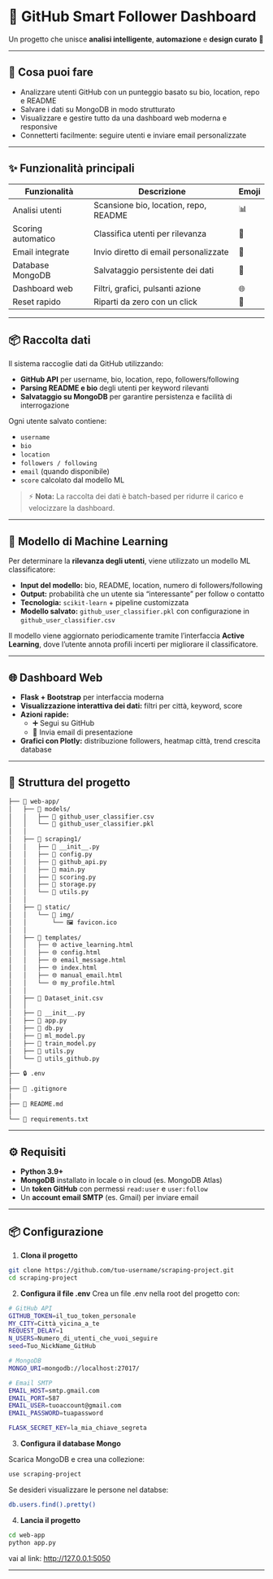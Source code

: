 # 🤖 GitHub Smart Follower Dashboard

Un progetto che unisce **analisi intelligente**, **automazione** e **design curato** 🚀

---

## 🌟 Cosa puoi fare

- Analizzare utenti GitHub con un punteggio basato su bio, location, repo e README  
- Salvare i dati su MongoDB in modo strutturato  
- Visualizzare e gestire tutto da una dashboard web moderna e responsive  
- Connetterti facilmente: seguire utenti e inviare email personalizzate  

---

## ✨ Funzionalità principali

| Funzionalità       | Descrizione                               | Emoji |
|-------------------|------------------------------------------|-------|
| Analisi utenti     | Scansione bio, location, repo, README    | 📊    |
| Scoring automatico | Classifica utenti per rilevanza          | 🧮    |
| Email integrate    | Invio diretto di email personalizzate    | 📧    |
| Database MongoDB   | Salvataggio persistente dei dati         | 💾    |
| Dashboard web      | Filtri, grafici, pulsanti azione         | 🌐    |
| Reset rapido       | Riparti da zero con un click             | 🔄    |

---

## 📦 Raccolta dati

Il sistema raccoglie dati da GitHub utilizzando:

- **GitHub API** per username, bio, location, repo, followers/following  
- **Parsing README e bio** degli utenti per keyword rilevanti  
- **Salvataggio su MongoDB** per garantire persistenza e facilità di interrogazione  

Ogni utente salvato contiene:

- `username`  
- `bio`  
- `location`  
- `followers / following`  
- `email` (quando disponibile)  
- `score` calcolato dal modello ML  

> ⚡ **Nota:** La raccolta dei dati è batch-based per ridurre il carico e velocizzare la dashboard.

---

## 🧠 Modello di Machine Learning

Per determinare la **rilevanza degli utenti**, viene utilizzato un modello ML classificatore:

- **Input del modello:** bio, README, location, numero di followers/following  
- **Output:** probabilità che un utente sia “interessante” per follow o contatto  
- **Tecnologia:** `scikit-learn` + pipeline customizzata  
- **Modello salvato:** `github_user_classifier.pkl` con configurazione in `github_user_classifier.csv`  

Il modello viene aggiornato periodicamente tramite l’interfaccia **Active Learning**, dove l’utente annota profili incerti per migliorare il classificatore.

---

## 🌐 Dashboard Web

- **Flask + Bootstrap** per interfaccia moderna  
- **Visualizzazione interattiva dei dati:** filtri per città, keyword, score  
- **Azioni rapide:**  
  - ➕ Segui su GitHub  
  - 📩 Invia email di presentazione  
- **Grafici con Plotly:** distribuzione followers, heatmap città, trend crescita database

---

## 📂 Struttura del progetto
```bash
├── 📁 web-app/
│   ├── 📁 models/
│   │   ├── 📄 github_user_classifier.csv
│   │   └── 📄 github_user_classifier.pkl
│   │
│   ├── 📁 scraping1/
│   │   ├── 🐍 __init__.py
│   │   ├── 🐍 config.py
│   │   ├── 🐍 github_api.py
│   │   ├── 🐍 main.py
│   │   ├── 🐍 scoring.py
│   │   ├── 🐍 storage.py
│   │   └── 🐍 utils.py
│   │
│   ├── 📁 static/
│   │   └── 📁 img/
│   │       └── 🖼️ favicon.ico
│   │
│   ├── 📁 templates/
│   │   ├── 🌐 active_learning.html
│   │   ├── 🌐 config.html
│   │   ├── 🌐 email_message.html
│   │   ├── 🌐 index.html
│   │   ├── 🌐 manual_email.html
│   │   └── 🌐 my_profile.html
│   │
│   ├── 📄 Dataset_init.csv
│   │
│   ├── 🐍 __init__.py
│   ├── 🐍 app.py
│   ├── 🐍 db.py
│   ├── 🐍 ml_model.py
│   ├── 🐍 train_model.py
│   ├── 🐍 utils.py
│   └── 🐍 utils_github.py
│
├── 🔒 .env
│
├── 🚫 .gitignore
│
├── 📖 README.md
│
└── 📄 requirements.txt
```

---

## ⚙️ Requisiti

- **Python 3.9+**
- **MongoDB** installato in locale o in cloud (es. MongoDB Atlas)
- Un **token GitHub** con permessi `read:user` e `user:follow`
- Un **account email SMTP** (es. Gmail) per inviare email

---

## 📦 Configurazione

1. **Clona il progetto**
```bash
git clone https://github.com/tuo-username/scraping-project.git
cd scraping-project
```

2. **Configura il file .env**
Crea un file .env nella root del progetto con:

```bash
# GitHub API
GITHUB_TOKEN=il_tuo_token_personale
MY_CITY=Città_vicina_a_te
REQUEST_DELAY=1
N_USERS=Numero_di_utenti_che_vuoi_seguire
seed=Tuo_NickName_GitHub

# MongoDB
MONGO_URI=mongodb://localhost:27017/

# Email SMTP
EMAIL_HOST=smtp.gmail.com
EMAIL_PORT=587
EMAIL_USER=tuoaccount@gmail.com
EMAIL_PASSWORD=tuapassword

FLASK_SECRET_KEY=la_mia_chiave_segreta
```

3. **Configura il database Mongo**

Scarica MongoDB e crea una collezione:

```bash
use scraping-project
```

Se desideri visualizzare le persone nel databse:
```bash
db.users.find().pretty()
```

4. **Lancia il progetto**

```bash
cd web-app
python app.py
```
vai al link: http://127.0.0.1:5050

---

